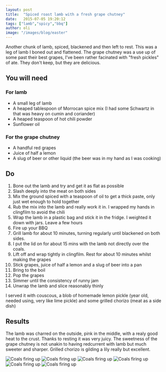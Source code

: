 ```yaml
---
layout: post
title:  "Spiced roast lamb with a fresh grape chutney"
date:   2015-07-05 19:20:12
tags: ["lamb","spicy","bbq"]
author: oli
image: "/images/blog/easter"
---
```


Another chunk of lamb, spiced, blackened and then left to rest.  This was a leg of lamb I boned out and flattened.  The grape chutney was a use up of some past their best grapes, I've been rather facinated with "fresh pickles" of ate.  They don't keep, but they are delicious. 

## You will need

### For lamb
 * A small leg of lamb
* A heaped tablespoon of Morrocan spice mix (I had some Schwartz in that was heavy on cumin and coriander)
* A heaped teaspoon of hot chili powder
* Sunflower oil

### For the grape chutney

* A handful red grapes
* Juice of half a lemon
* A slug of beer or other liquid (the beer was in my hand as I was cooking)



## Do

1. Bone out the lamb and try and get it as flat as possible
2. Slash deeply into the meat on both sides
3. Mix the ground spiced with a teaspoon of oil to get a thick paste, only just wet enough to hold together
4. Rub the mix into the lamb and really work it in. I wrapped my hands in clingfilm to avoid the chili
5. Wrap the lamb in a plastic bag and stick it in the fridge. I weighted it down with jars. Leave a few hours
6. Fire up your BBQ
7. Grill lamb for about 10 minutes, turning regularly until blackened on both sides.
8. I put the lid on for about 15 mins with the lamb not directly over the coals.
9. Lift off and wrap tightly in clingfilm.  Rest for about 10 minutes whilst making the grapes
10. Stick grapes, juice of half a lemon and a slug of beer into a pan
11. Bring to the boil
12. Pop the grapes
13. Simmer until the consistency of runny jam
14. Unwrap the lamb and slice reasonably thinly

I served it with couscous, a blob of homemade lemon pickle (year old, needed using, very like lime pickle) and some grilled chorizo (meat as a side dish)

## Results

The lamb was charred on the outside, pink in the middle, with a realy good heat to the crust.  Thanks to resting it was very juicy.  The sweetness of the grape chutney is not unakin to having redcurrent with lamb but much sweeter and sharper.  Grilled chorizo is gilding a lily really but excellent.


![Coals firing up](/images/blog/lamb-grape/grapes1.jpg)
![Coals firing up](/images/blog/lamb-grape/grapes2.jpg)
![Coals firing up](/images/blog/lamb-grape/lamb1.jpg)
![Coals firing up](/images/blog/lamb-grape/lamb2.jpg)
![Coals firing up](/images/blog/lamb-grape/lamb3.jpg)
![Coals firing up](/images/blog/lamb-grape/lamb4.jpg)